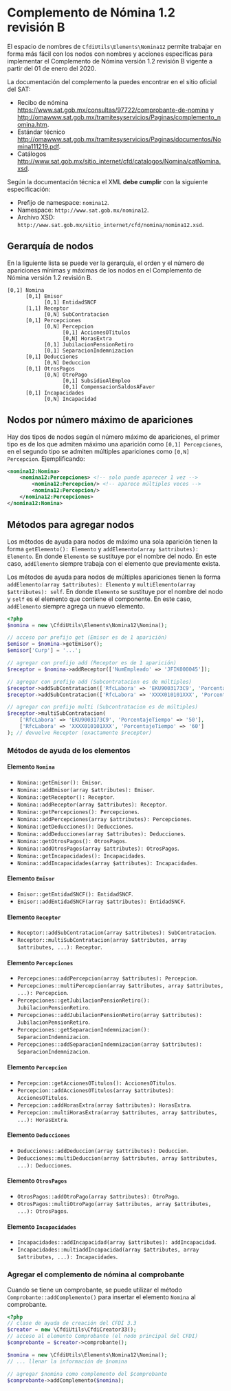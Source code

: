 # Complemento de Nómina 1.2 revisión B

El espacio de nombres de `CfdiUtils\Elements\Nomina12` permite trabajar en forma más fácil con los nodos
con nombres y acciones específicas para implementar el Complemento de Nómina versión 1.2 revisión B
vigente a partir del 01 de enero del 2020.

La documentación del complemento la puedes encontrar en el sitio oficial del SAT:

- Recibo de nómina <https://www.sat.gob.mx/consultas/97722/comprobante-de-nomina>
  y <http://omawww.sat.gob.mx/tramitesyservicios/Paginas/complemento_nomina.htm>.
- Estándar técnico <http://omawww.sat.gob.mx/tramitesyservicios/Paginas/documentos/Nomina111219.pdf>.
- Catálogos <http://www.sat.gob.mx/sitio_internet/cfd/catalogos/Nomina/catNomina.xsd>.

Según la documentación técnica el XML **debe cumplir** con la siguiente especificación:

- Prefijo de namespace: `nomina12`.
- Namespace: `http://www.sat.gob.mx/nomina12`.
- Archivo XSD: `http://www.sat.gob.mx/sitio_internet/cfd/nomina/nomina12.xsd`.

## Gerarquía de nodos

En la liguiente lista se puede ver la gerarquía, el orden y el número de apariciones mínimas y máximas de los nodos
en el Complemento de Nómina versión 1.2 revisión B.

```text
[0,1] Nomina
      [0,1] Emisor
            [0,1] EntidadSNCF
      [1,1] Receptor
            [0,N] SubContratacion
      [0,1] Percepciones
            [0,N] Percepcion
                  [0,1] AccionesOTitulos
                  [0,N] HorasExtra
            [0,1] JubilacionPensionRetiro
            [0,1] SeparacionIndemnizacion
      [0,1] Deducciones
            [0,N] Deduccion
      [0,1] OtrosPagos
            [0,N] OtroPago
                  [0,1] SubsidioAlEmpleo
                  [0,1] CompensacionSaldosAFavor
      [0,1] Incapacidades
            [0,N] Incapacidad
```

## Nodos por número máximo de apariciones

Hay dos tipos de nodos según el número máximo de apariciones, el primer tipo es de los que admiten máximo una aparición
como `[0,1] Percepciones`, en el segundo tipo se admiten múltiples apariciones como `[0,N] Percepcion`. Ejemplificando:

```xml
<nomina12:Nomina>
    <nomina12:Percepciones> <!-- solo puede aparecer 1 vez -->
        <nomina12:Percepcion/> <!-- aparece múltiples veces -->
        <nomina12:Percepcion/>
    </nomina12:Percepciones>
</nomina12:Nomina>
```

## Métodos para agregar nodos

Los métodos de ayuda para nodos de máximo una sola aparición tienen la forma `getElemento(): Elemento`
y `addElemento(array $attributes): Elemento`. En donde `Elemento` se sustituye por el nombre del nodo.
En este caso, `addElemento` siempre trabaja con el elemento que previamente exista.

Los métodos de ayuda para nodos de múltiples apariciones tienen la forma `addElemento(array $attributes): Elemento`
y `multiElemento(array $attributes): self`. En donde `Elemento` se sustituye por el nombre del nodo y `self` es el
elemento que contiene el componente.
En este caso, `addElemento` siempre agrega un nuevo elemento.

```php
<?php
$nomina = new \CfdiUtils\Elements\Nomina12\Nomina();

// acceso por prefijo get (Emisor es de 1 aparición)
$emisor = $nomina->getEmisor();
$emisor['Curp'] = '...';

// agregar con prefijo add (Receptor es de 1 aparición)
$receptor = $nomina->addReceptor(['NumEmpleado' => 'JFIK000045']);

// agregar con prefijo add (Subcontratacion es de múltiples)
$receptor->addSubContratacion(['RfcLabora' => 'EKU9003173C9', 'PorcentajeTiempo' => '50']); // devuelve SubContratacion
$receptor->addSubContratacion(['RfcLabora' => 'XXXX010101XXX', 'PorcentajeTiempo' => '60']); // devuelve SubContratacion

// agregar con prefijo multi (Subcontratacion es de múltiples)
$receptor->multiSubContratacion(
    ['RfcLabora' => 'EKU9003173C9', 'PorcentajeTiempo' => '50'],
    ['RfcLabora' => 'XXXX010101XXX', 'PorcentajeTiempo' => '60']
); // devuelve Receptor (exactamente $receptor)
```

### Métodos de ayuda de los elementos

#### Elemento `Nomina`

- `Nomina::getEmisor(): Emisor`.
- `Nomina::addEmisor(array $attributes): Emisor`.
- `Nomina::getReceptor(): Receptor`.
- `Nomina::addReceptor(array $attributes): Receptor`.
- `Nomina::getPercepciones(): Percepciones`.
- `Nomina::addPercepciones(array $attributes): Percepciones`.
- `Nomina::getDeducciones(): Deducciones`.
- `Nomina::addDeducciones(array $attributes): Deducciones`.
- `Nomina::getOtrosPagos(): OtrosPagos`.
- `Nomina::addOtrosPagos(array $attributes): OtrosPagos`.
- `Nomina::getIncapacidades(): Incapacidades`.
- `Nomina::addIncapacidades(array $attributes): Incapacidades`.

#### Elemento `Emisor`

- `Emisor::getEntidadSNCF(): EntidadSNCF`.
- `Emisor::addEntidadSNCF(array $attributes): EntidadSNCF`.

#### Elemento `Receptor`

- `Receptor::addSubContratacion(array $attributes): SubContratacion`.
- `Receptor::multiSubContratacion(array $attributes, array $attributes, ...): Receptor`.

#### Elemento `Percepciones`

- `Percepciones::addPercepcion(array $attributes): Percepcion`.
- `Percepciones::multiPercepcion(array $attributes, array $attributes, ...): Percepcion`.
- `Percepciones::getJubilacionPensionRetiro(): JubilacionPensionRetiro`.
- `Percepciones::addJubilacionPensionRetiro(array $attributes): JubilacionPensionRetiro`.
- `Percepciones::getSeparacionIndemnizacion(): SeparacionIndemnizacion`.
- `Percepciones::addSeparacionIndemnizacion(array $attributes): SeparacionIndemnizacion`.

#### Elemento `Percepcion`

- `Percepcion::getAccionesOTitulos(): AccionesOTitulos`.
- `Percepcion::addAccionesOTitulos(array $attributes): AccionesOTitulos`.
- `Percepcion::addHorasExtra(array $attributes): HorasExtra`.
- `Percepcion::multiHorasExtra(array $attributes, array $attributes, ...): HorasExtra`.

#### Elemento `Deducciones`

- `Deducciones::addDeduccion(array $attributes): Deduccion`.
- `Deducciones::multiDeduccion(array $attributes, array $attributes, ...): Deducciones`.

#### Elemento `OtrosPagos`

- `OtrosPagos::addOtroPago(array $attributes): OtroPago`.
- `OtrosPagos::multiOtroPago(array $attributes, array $attributes, ...): OtrosPagos`.


#### Elemento `Incapacidades`

- `Incapacidades::addIncapacidad(array $attributes): addIncapacidad`.
- `Incapacidades::multiaddIncapacidad(array $attributes, array $attributes, ...): Incapacidades`.

### Agregar el complemento de nómina al comprobante

Cuando se tiene un comprobante, se puede utilizar el método `Comprobante::addComplemento()` para insertar
el elemento `Nomina` al comprobante.

```php
<?php
// clase de ayuda de creación del CFDI 3.3
$creator = new \CfdiUtils\CfdiCreator33();
// acceso al elemento Comprobante (el nodo principal del CFDI)
$comprobante = $creator->comprobante();

$nomina = new \CfdiUtils\Elements\Nomina12\Nomina();
// ... llenar la información de $nomina

// agregar $nomina como complemento del $comprobante
$comprobante->addComplemento($nomina);
```
